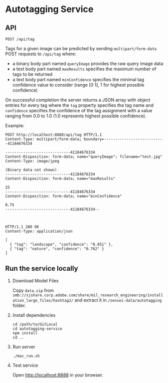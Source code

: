 # Autotagging Service

## API

```
POST /api/tag

```

Tags for a given image can be predicted by sending `multipart/form-data` POST requests to `/api/tag` where:

* a binary body part named `queryImage` provides the raw query image data
* a text body part named `maxResults` specifies the maximum number of tags to be returned
* a text body part named `minConfidence` specifies the minimal tag confidence value to consider (range [0 1], 1 for highest possible confidence)

On successful completion the server returns a JSON array with object entries for every tag where the `tag` property specifies the tag name and `confidence` specifies the confidence of the tag assignment with a value ranging from 0.0 to 1.0 (1.0 represents highest possible confidence).

Example:

```
POST http://localhost:8888/api/tag HTTP/1.1
Content-Type: multipart/form-data; boundary=---------------------------41184676334

-----------------------------41184676334
Content-Disposition: form-data; name="queryImage"; filename="test.jpg"
Content-Type: image/jpeg

(Binary data not shown)
-----------------------------41184676334
Content-Disposition: form-data; name="maxResults"

25
-----------------------------41184676334
Content-Disposition: form-data; name="minConfidence"

0.75
-----------------------------41184676334--



HTTP/1.1 200 OK
Content-Type: application/json

[
  { "tag": "landscape", "confidence": "0.851" },
  { "tag": "nature", "confidence": "0.762" }
]
```

## Run the service locally

1. Download Model Files

   Copy `data.zip` from `smb://sjshare.corp.adobe.com/share/mil_research_engineering/installation_large_files/hashtag2/` and extract it in `/sensei-data/autotagging` folder.

2. Install dependencies

     ```
     cd /path/to/GitLocal
     cd autotagging-service
     npm install
     cd ..
     ```

3. Run server

     ```
    ./mac_run.sh
     ```

4. Test service

   Open [http://localhost:8888](http://localhost:8888) in your browser.
